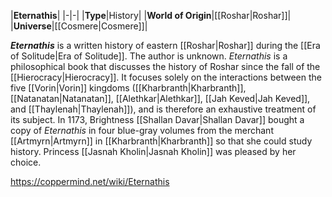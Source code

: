 

|**Eternathis**|
|-|-|
|**Type**|History|
|**World of Origin**|[[Roshar\|Roshar]]|
|**Universe**|[[Cosmere\|Cosmere]]|

***Eternathis*** is a written history of eastern [[Roshar\|Roshar]] during the [[Era of Solitude\|Era of Solitude]]. The author is unknown.
*Eternathis* is a philosophical book that discusses the history of Roshar since the fall of the [[Hierocracy\|Hierocracy]]. It focuses solely on the interactions between the five [[Vorin\|Vorin]] kingdoms ([[Kharbranth\|Kharbranth]], [[Natanatan\|Natanatan]], [[Alethkar\|Alethkar]], [[Jah Keved\|Jah Keved]], and [[Thaylenah\|Thaylenah]]), and is therefore an exhaustive treatment of its subject.
In 1173, Brightness [[Shallan Davar\|Shallan Davar]] bought a copy of *Eternathis* in four blue-gray volumes from the merchant [[Artmyrn\|Artmyrn]] in [[Kharbranth\|Kharbranth]] so that she could study history. Princess [[Jasnah Kholin\|Jasnah Kholin]] was pleased by her choice.



https://coppermind.net/wiki/Eternathis